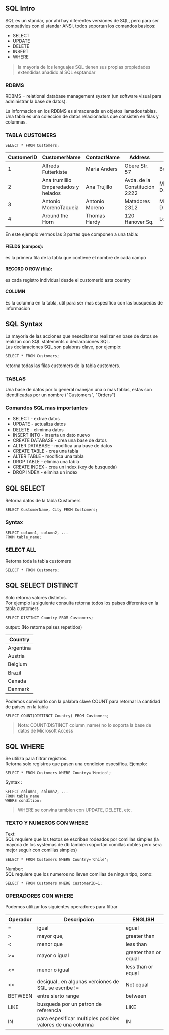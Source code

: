 ## SQL Intro

SQL es un standar, por ahi hay diferentes versiones de SQL, pero para ser compativles con el standar ANSI, todos soportan los comandos basicos:

- SELECT
- UPDATE
- DELETE
- INSERT
- WHERE

> la mayoria de los lenguajes SQL tienen sus propias propiedades extendidas añadido al SQL esptandar

### RDBMS

RDBMS = relational database management system (un software visual para administrar la base de datos).

La informacion en los RDBMS es almacenada en objetos llamados tablas.  
Una tabla es una coleccion de datos relacionados que consisten en filas y columnas.

### TABLA CUSTOMERS

```
SELECT * FROM Customers;
```

| CustomerID | CustomerName                        | ContactName    | Address                       | City       | PostalCode | Country |
| ---------- | ----------------------------------- | -------------- | ----------------------------- | ---------- | ---------- | ------- |
| 1          | Alfreds Futterkiste                 | Maria Anders   | Obere Str. 57                 | Berlin     | 12209      | Germany |
| 2          | Ana trumilllo Emparedados y helados | Ana Trujillo   | Avda. de la Constitución 2222 | Mexico D.F | 05021      | Mexico  |
| 3          | Antonio MorenoTaqueia               | Antonio Moreno | Matadores 2312                | Mexico D.F | 05023      | Mexico  |
| 4          | Around the Horn                     | Thomas Hardy   | 120 Hanover Sq.               | London     | Wa1 1DP    | UK      |

En este ejemplo vermos las 3 partes que componen a una tabla:

#### FIELDS (campos):

es la primera fila de la tabla que contiene el nombre de cada campo

#### RECORD O ROW (fila):

es cada registro individual desde el customerid asta country

#### COLUMN

Es la columna en la tabla, util para ser mas espesifico con las busquedas de informacion

<!-- ```mermaid
sequenceDiagram
    participant browser
    participant server

    browser->>server: POST https://studies.cs.helsinki.fi/exampleapp/new_note_spa
    activate server
    server->>browser: json object (status 201 created)
    deactivate server

    Note right of browser: The browser begins executing JavaScript code that manipulates the DOM to add the JSON response object to the notes list.
``` -->

## SQL Syntax

La mayoria de las acciones que nesecitamos realizar en base de datos se realizan con SQL statements o declaraciones SQL.  
Las declaraciones SQL son palabras clave, por ejemplo:

```
SELECT * FROM Customers;
```

retorna todas las filas customers de la tabla customers.

### TABLAS

Una base de datos por lo general manejan una o mas tablas, estas son identificadas por un nombre ("Customers", "Orders")

### Comandos SQL mas importantes

- SELECT - extrae datos
- UPDATE - actualiza datos
- DELETE - eliminna datos
- INSERT INTO - inserta un dato nuevo
- CREATE DATABASE - crea una base de datos
- ALTER DATABASE - modifica una base de datos
- CREATE TABLE - crea una tabla
- ALTER TABLE - modifica una tabla
- DROP TABLE - elimina una tabla
- CREATE INDEX - crea un index (key de busqueda)
- DROP INDEX - elimina un index

## SQL SELECT

Retorna datos de la tabla Customers

```
SELECT CustomerName, City FROM Customers;
```

### Syntax

```
SELECT column1, column2, ...
FROM table_name;
```

### SELECT ALL

Retorna toda la tabla customers

```
SELECT * FROM Customers;
```

## SQL SELECT DISTINCT

Solo retorna valores distintos.  
Por ejemplo la siguiente consulta retorna todos los paises diferentes en la tabla customers

```
SELECT DISTINCT Country FROM Customers;
```

output: (No retorna paises repetidos)

| Country   |
| --------- |
| Argentina |
| Austria   |
| Belgium   |
| Brazil    |
| Canada    |
| Denmark   |

Podemos convinarlo con la palabra clave COUNT para retornar la cantidad de paises en la tabla

```
SELECT COUNT(DISTINCT Country) FROM Customers;
```

> Nota: COUNT(DISTINCT column_name) no lo soporta la base de datos de Microsoft Access

## SQL WHERE

Se utiliza para filtrar registros.  
Retorna solo registros que pasen una condicion espesifica.
Ejemplo:

```
SELECT * FROM Customers WHERE Country='Mexico';
```

Syntax :

```
SELECT column1, column2, ...
FROM table_name
WHERE condition;
```

> WHERE se convina tambien con UPDATE, DELETE, etc.

### TEXTO Y NUMEROS CON WHERE

Text:  
SQL requiere que los textos se escriban rodeados por comillas simples (la mayoria de los systemas de db tambien soportan comillas dobles pero sera mejor seguir con comillas simples)

```
SELECT * FROM Customers WHERE Country='Chile';
```

Number:  
SQL requiere que los numeros no lleven comillas de ningun tipo, como:

```
SELECT * FROM Customers WHERE CustomerID=1;
```

### OPERADORES CON WHERE

Podemos utilizar los siguientes operadores para filtrar

| Operador | Descripcion                                                | ENGLISH               |
| -------- | ---------------------------------------------------------- | --------------------- |
| =        | igual                                                      | egual                 |
| >        | mayor que,                                                 | greater than          |
| <        | menor que                                                  | less than             |
| >=       | mayor o igual                                              | greater than or equal |
| <=       | menor o igual                                              | less than or equal    |
| <>       | desigual , en algunas verciones de SQL se escribe !=       | Not equal             |
| BETWEEN  | entre sierto range                                         | between               |
| LIKE     | busqueda por un patron de referencia                       | LIKE                  |
| IN       | para espesificar multiples posibles valores de una columna | IN                    |
